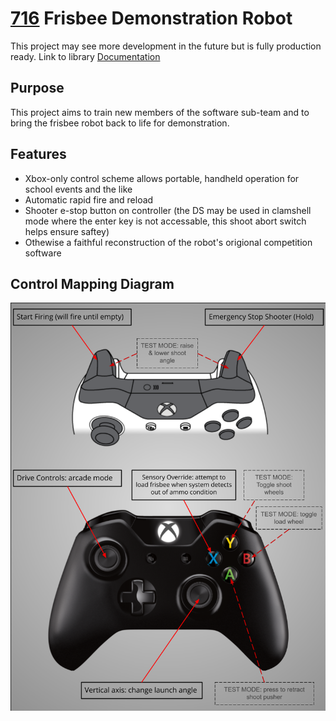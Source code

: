 # [716](https://www.716robotics.com) Frisbee Demonstration Robot
This project may see more development in the future but is fully production ready.
Link to library [Documentation](https://first.wpi.edu/FRC/roborio/release/docs/cpp)
## Purpose
This project aims to train new members of the software sub-team and to bring the frisbee robot back to life for demonstration.

## Features
- Xbox-only control scheme allows portable, handheld operation for school events and the like
- Automatic rapid fire and reload
- Shooter e-stop button on controller (the DS may be used in clamshell mode where the enter key is not accessable, this shoot abort switch helps ensure saftey)
- Othewise a faithful reconstruction of the robot's origional competition software

## Control Mapping Diagram
![](https://github.com/716robotics/FrisbeeRobot/blob/main/Control_Mappings.png)
